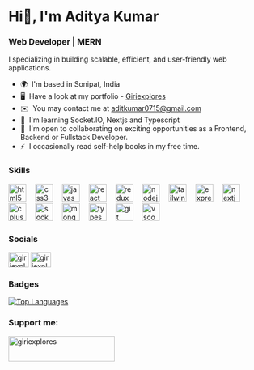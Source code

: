 <h1>Hi👋, I'm Aditya Kumar</h1>
<h3>Web Developer | MERN</h3>

I specializing in building scalable, efficient, and user-friendly web applications.

* 🌍  I'm based in Sonipat, India
* 🖥️  Have a look at my portfolio - [Giriexplores](http://giriexplores.netlify.app)
* ✉️  You may contact me at [aditkumar0715@gmail.com](mailto:aditkumar0715@gmail.com)
* 🧠  I'm learning Socket.IO, Nextjs and Typescript
* 🤝  I'm open to collaborating on exciting opportunities as a Frontend, Backend or Fullstack Developer.
* ⚡  I occasionally read self-help books in my free time.

### Skills

<div align="left">
  <img src="https://img.shields.io/badge/HTML5-E34F26?logo=html5&logoColor=white&style=for-the-badge" height="35" alt="html5 logo"  />
  <img width="10" />
  <img src="https://img.shields.io/badge/CSS3-1572B6?logo=css3&logoColor=white&style=for-the-badge" height="35" alt="css3 logo"  />
  <img width="10" />
  <img src="https://img.shields.io/badge/JavaScript-F7DF1E?logo=javascript&logoColor=black&style=for-the-badge" height="35" alt="javascript logo"  />
  <img width="10" />
  <img src="https://img.shields.io/badge/React-61DAFB?logo=react&logoColor=black&style=for-the-badge" height="35" alt="react logo"  />
  <img width="10" />
  <img src="https://img.shields.io/badge/Redux-764ABC?logo=redux&logoColor=white&style=for-the-badge" height="35" alt="redux logo"  />
  <img width="10" />
  <img src="https://img.shields.io/badge/Node.js-339933?logo=nodedotjs&logoColor=white&style=for-the-badge" height="35" alt="nodejs logo"  />
  <img width="10" />
  <img src="https://img.shields.io/badge/Tailwind CSS-06B6D4?logo=tailwindcss&logoColor=black&style=for-the-badge" height="35" alt="tailwindcss logo"  />
  <img width="10" />
  <img src="https://img.shields.io/badge/Express-000000?logo=express&logoColor=white&style=for-the-badge" height="35" alt="express logo"  />
  <img width="10" />
  <img src="https://img.shields.io/badge/Next.js-000000?logo=nextdotjs&logoColor=white&style=for-the-badge" height="35" alt="nextjs logo"  />
  <img width="10" />
  <img src="https://img.shields.io/badge/C++-00599C?logo=cplusplus&logoColor=white&style=for-the-badge" height="35" alt="cplusplus logo"  />
  <img width="10" />
  <img src="https://img.shields.io/badge/Socket.io-010101?logo=socketdotio&logoColor=white&style=for-the-badge" height="35" alt="socketio logo"  />
  <img width="10" />
  <img src="https://img.shields.io/badge/MongoDB-47A248?logo=mongodb&logoColor=white&style=for-the-badge" height="35" alt="mongodb logo"  />
  <img width="10" />
  <img src="https://img.shields.io/badge/TypeScript-3178C6?logo=typescript&logoColor=white&style=for-the-badge" height="35" alt="typescript logo"  />
  <img width="10" />
  <img src="https://img.shields.io/badge/Git-F05032?logo=git&logoColor=white&style=for-the-badge" height="35" alt="git logo"  />
  <img width="10" />
  <img src="https://img.shields.io/badge/Visual Studio Code-007ACC?logo=visualstudiocode&logoColor=white&style=for-the-badge" height="35" alt="vscode logo"  />
</div>

###

<h3 align="left">Socials</h3>
<p align="left">
<a href="https://twitter.com/giriexplores" target="blank"><img align="center" src="https://raw.githubusercontent.com/rahuldkjain/github-profile-readme-generator/master/src/images/icons/Social/twitter.svg" alt="giriexplores" height="30" width="40" /></a>
<a href="https://linkedin.com/in/giriexplores" target="blank"><img align="center" src="https://raw.githubusercontent.com/rahuldkjain/github-profile-readme-generator/master/src/images/icons/Social/linked-in-alt.svg" alt="giriexplores" height="30" width="40" /></a>
</p>

### Badges

<a href="https://github.com/giriexplores" align="left"><img src="https://github-readme-stats.vercel.app/api/top-langs/?username=giriexplores&langs_count=10&title_color=10b981&text_color=ffffff&icon_color=ef4444&bg_color=1c1917&hide_border=true&locale=en&custom_title=Top%20%Languages" alt="Top Languages" /></a>



<h3 align="left">Support me:</h3>
<p><a href="https://www.buymeacoffee.com/giriexplores"> <img align="left" src="https://cdn.buymeacoffee.com/buttons/v2/default-yellow.png" height="50" width="210" alt="giriexplores" /></a></p><br><br>


